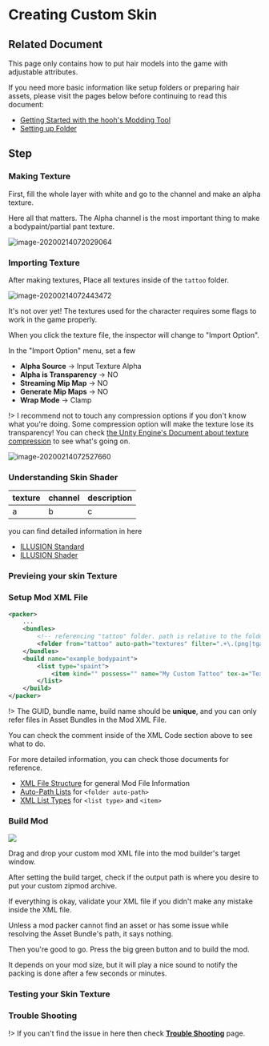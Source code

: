 # Creating Custom Skin

## Related Document

This page only contains how to put hair models into the game with adjustable attributes.

If you need more basic information like setup folders or preparing hair assets, please visit the pages below before continuing to read this document:

-   [Getting Started with the hooh's Modding Tool](getting_started.md)
-   [Setting up Folder](tutorials/gearing-up.md)

## Step

### Making Texture

First, fill the whole layer with white and go to the channel and make an alpha texture.

Here all that matters. The Alpha channel is the most important thing to make a bodypaint/partial pant texture.

![image-20200214072029064](images\image-20200214072029064.png)

### Importing Texture

After making textures, Place all textures inside of the `tattoo` folder.

![image-20200214072443472](images\image-20200214072443472.png)

It's not over yet! The textures used for the character requires some flags to work in the game properly.

When you click the texture file, the inspector will change to "Import Option".

In the "Import Option" menu, set a few

-   **Alpha Source** → Input Texture Alpha
-   **Alpha is Transparency** → NO
-   **Streaming Mip Map** → NO
-   **Generate Mip Maps** → NO
-   **Wrap Mode** → Clamp

!> I recommend not to touch any compression options if you don't know what you're doing. Some compression option will make the texture lose its transparency! You can check [the Unity Engine's Document about texture compression](https://docs.unity3d.com/Manual/class-TextureImporterOverride.html) to see what's going on.

![image-20200214072527660](images\image-20200214072527660.png)

### Understanding Skin Shader

| texture | channel | description |
| ------- | ------- | ----------- |
| a       | b       | c           |

you can find detailed information in here

-   [ILLUSION Standard](technical/illusion-system.md)
-   [ILLUSION Shader](technical/illusion-shader.md)

### Previeing your skin Texture

### Setup Mod XML File

```xml
<packer>
	...
    <bundles>
    	<!-- referencing "tattoo" folder. path is relative to the folder  where mod.xml is present -->
        <folder from="tattoo" auto-path="textures" filter=".+\.(png|tga|tif|psd)"/>
	</bundles>
	<build name="example_bodypaint">
		<list type="spaint">
			<item kind="" possess="" name="My Custom Tattoo" tex-a="TextureName" tex-g="TextureName2" thumb="ThumbnailName"/>
		</list>
	</build>
</packer>
```

!> The GUID, bundle name, build name should be **unique**, and you can only refer files in Asset Bundles in the Mod XML File.

You can check the comment inside of the XML Code section above to see what to do.

For more detailed information, you can check those documents for reference.

-   [XML File Structure](technical/xml-file.md) for general Mod File Information
-   [Auto-Path Lists](technical/autopath-list.md) for `<folder auto-path>`
-   [XML List Types](technical/category-list.md) for `<list type>` and `<item>`

### Build Mod

![](imgs/mod_00.png)

Drag and drop your custom mod XML file into the mod builder's target window.

After setting the build target, check if the output path is where you desire to put your custom zipmod archive.

If everything is okay, validate your XML file if you didn't make any mistake inside the XML file.

Unless a mod packer cannot find an asset or has some issue while resolving the Asset Bundle's path, it says nothing.

Then you're good to go. Press the big green button and to build the mod.

It depends on your mod size, but it will play a nice sound to notify the packing is done after a few seconds or minutes.

### Testing your Skin Texture

### Trouble Shooting

!> If you can't find the issue in here then check [**Trouble Shooting**](tutorials/trouble-shooting.md) page.
